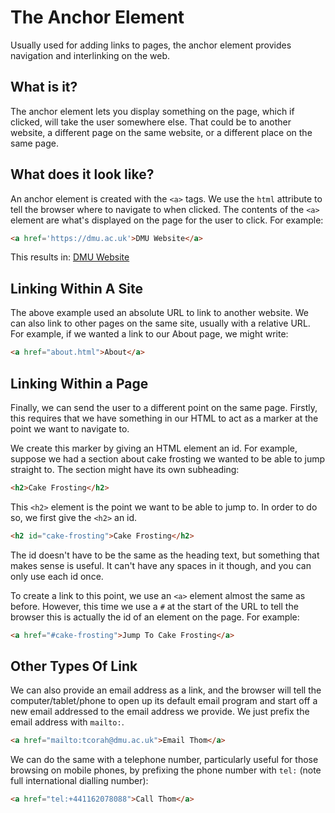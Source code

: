 # The Anchor Element

Usually used for adding links to pages, the anchor element provides navigation and interlinking on the web.

## What is it?

The anchor element lets you display something on the page, which if clicked, will take the user somewhere else. That could be to another website, a different page on the same website, or a different place on the same page.

## What does it look like?

An anchor element is created with the `<a>` tags. We use the `html` attribute to tell the browser where to navigate to when clicked. The contents of the `<a>` element are what's displayed on the page for the user to click. For example:

```HTML
<a href='https://dmu.ac.uk'>DMU Website</a>
```

This results in: <a href='https://dmu.ac.uk'>DMU Website</a>

## Linking Within A Site

The above example used an absolute URL to link to another website. We can also link to other pages on the same site, usually with a relative URL. For example, if we wanted a link to our About page, we might write:

```html
<a href="about.html">About</a>
```

## Linking Within a Page

Finally, we can send the user to a different point on the same page. Firstly, this requires that we have something in our HTML to act as a marker at the point we want to navigate to.

We create this marker by giving an HTML element an id. For example, suppose we had a section about cake frosting we wanted to be able to jump straight to. The section might have its own subheading:

```HTML
<h2>Cake Frosting</h2>
```

This `<h2>` element is the point we want to be able to jump to. In order to do so, we first give the `<h2>` an id.

```HTML
<h2 id="cake-frosting">Cake Frosting</h2>
```

The id doesn't have to be the same as the heading text, but something that makes sense is useful. It can't have any spaces in it though, and you can only use each id once.

To create a link to this point, we use an `<a>` element almost the same as before. However, this time we use a `#` at the start of the URL to tell the browser this is actually the id of an element on the page. For example:

```HTML
<a href="#cake-frosting">Jump To Cake Frosting</a>
```

## Other Types Of Link

We can also provide an email address as a link, and the browser will tell the computer/tablet/phone to open up its default email program and start off a new email addressed to the email address we provide. We just prefix the email address with `mailto:`.

```HTML
<a href="mailto:tcorah@dmu.ac.uk">Email Thom</a>
```

We can do the same with a telephone number, particularly useful for those browsing on mobile phones, by prefixing the phone number with `tel:` (note full international dialling number):

```html
<a href="tel:+441162078088">Call Thom</a>
```
